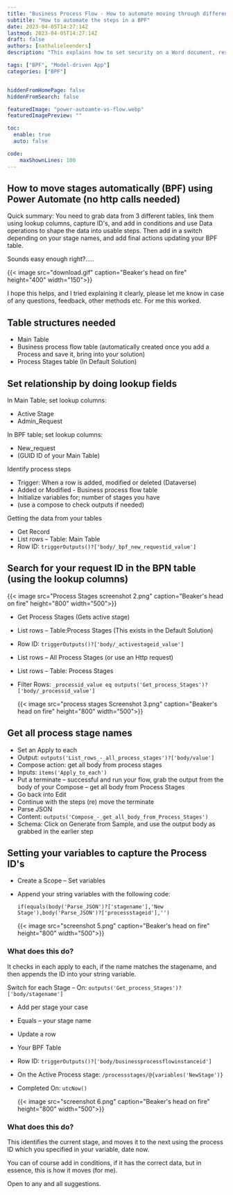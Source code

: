 ```yaml
---
title: "Business Process Flow - How to automate moving through different stages"
subtitle: "How to automate the steps in a BPF"
date: 2023-04-05T14:27:14Z
lastmod: 2023-04-05T14:27:14Z
draft: false
authors: [nathalieleenders]
description: "This explains how to set security on a Word document, restrict the editing, but allow forms to be filled out, and certain sections to be edited. For example, to add in attachments or images."

tags: ["BPF", "Model-driven App"]
categories: ["BPF"]


hiddenFromHomePage: false
hiddenFromSearch: false

featuredImage: "power-autoamte-vs-flow.webp"
featuredImagePreview: ""

toc:
  enable: true
  auto: false

code:
    maxShownLines: 100
---
```


## How to move stages automatically (BPF) using Power Automate (no http calls needed)

Quick summary: You need to grab data from 3 different tables, link them using lookup columns, capture ID's, and add in conditions and use Data operations to shape the data into usable steps. Then add in a switch depending on your stage names, and add final actions updating your BPF table.

Sounds easy enough right?…..

{{< image src="download.gif" caption="Beaker's head on fire" height="400" width="150">}}

I hope this helps, and I tried explaining it clearly, please let me know in case of any questions, feedback, other methods etc. For me this worked.

## Table structures needed

- Main Table
- Business process flow table (automatically created once you add a Process and save it, bring into your solution)
- Process Stages table (In Default Solution)

## Set relationship by doing lookup fields

In Main Table; set lookup columns:

- Active Stage
- Admin_Request

In BPF table; set lookup columns:

- New_request
- (GUID ID of your Main Table)

Identify process steps

- Trigger: When a row is added, modified or deleted (Dataverse)
- Added or Modified -  Business process flow table
- Initialize variables for; number of stages you have
- (use a compose to check outputs if needed)

Getting the data from your tables

- Get Record
- List rows – Table: Main Table
- Row ID: `triggerOutputs()?['body/_bpf_new_requestid_value']`

## Search for your request ID in the BPN table (using the lookup columns)

{{< image src="Process Stages screenshot 2.png" caption="Beaker's head on fire" height="800" width="500">}}

- Get Process Stages (Gets active stage)
- List rows – Table:Process Stages (This exists in the Default Solution)
- Row ID: `triggerOutputs()?['body/_activestageid_value']`
- List rows – All Process Stages (or use an Http request)
- List rows – Table: Process Stages
- Filter Rows: `_processid_value eq outputs('Get_process_Stages')?['body/_processid_value']`

  {{< image src="process stages Screenshot 3.png" caption="Beaker's head on fire" height="800" width="500">}}

## Get all process stage names

- Set an Apply to each
- Output:  `outputs('List_rows_-_all_process_stages')?['body/value']`
- Compose action: get all body from process stages
- Inputs: `items('Apply_to_each')`
- Put a terminate – successful and run your flow, grab the output from the body of your Compose – get all body from Process Stages
- Go back into Edit
- Continue with the steps (re) move the terminate
- Parse JSON
- Content: `outputs('Compose_-_get_all_body_from_Process_Stages')`
- Schema: Click on Generate from Sample, and use the output body as grabbed in the earlier step

## Setting your variables to capture the Process ID's

- Create a Scope – Set variables
- Append your string variables with the following code:

  ```PowerFx
  if(equals(body('Parse_JSON')?['stagename'],'New Stage'),body('Parse_JSON')?['processstageid'],'')
  ```

  {{< image src="screenshot 5.png" caption="Beaker's head on fire" height="800" width="500">}}

### What does this do?

It checks in each apply to each, if the name matches the stagename, and then appends the ID into your string variable.

Switch for each Stage – On: `outputs('Get_process_Stages')?['body/stagename']`

- Add per stage your case
- Equals – your stage name
- Update a row
- Your BPF Table
- Row ID: `triggerOutputs()?['body/businessprocessflowinstanceid']`
- On the Active Process stage: `/processstages/@{variables('NewStage')}`
- Completed On: `utcNow()`

  {{< image src="screenshot 6.png" caption="Beaker's head on fire" height="800" width="500">}}


### What does this do?

This identifies the current stage, and moves it to the next using the process ID which you specified in your variable, date now.

You can of course add in conditions, if it has the correct data, but in essence, this is how it moves (for me).

Open to any and all suggestions.